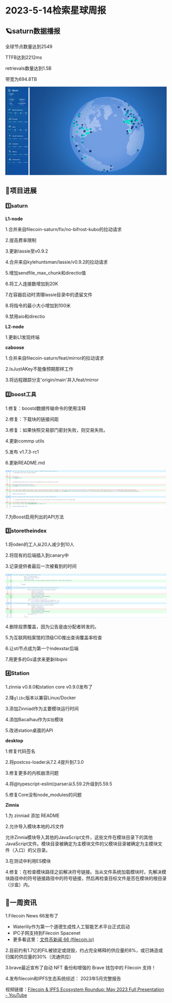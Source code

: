 # 2023-5-14检索星球周报

## 🪐saturn数据播报

全球节点数量达到2549

TTFB达到2212ms

retrievals数量达到1.5B

带宽为694.8TB

![image-20230514202657656](./img/5-12-4.png)






## 🚀项目进展

### 1️⃣saturn

**L1-node**

1.合并来自filecoin-saturn/fix/no-bifrost-kubo的拉动请求

2.提高费率限制

3.更新lassie至v0.9.2

4.合并来自kylehuntsman/lassie/v0.9.2的拉动请求

5.增加sendfile_max_chunk和directio值

6.将工人连接数增加到20K

7.在容器启动时清理lassie目录中的遗留文件

8.将指令的最小大小增加到100米

9.禁用aio和directio

**L2-node**

1.更新L1发现终端

**caboose**

1.合并来自filecoin-saturn/feat/mirror的拉动请求

2.IsJustAKey不能像预期那样工作

3.将远程跟踪分支'origin/main'并入feat/mirror


###  2️⃣boost工具

1.修复：boostd数据传输命令的使用注释

2.修复：下载块的链接间距

3.修复：如果快照交易部门密封失败，则交易失败。

4.更新commp utils

5.发布 v1.7.3-rc1

6.更新README.md

![image-20230512211007983](.\img\5-12-3.png)

7.为Boost启用列出的API方法

###  3️⃣storetheindex

1.将oden的工人从20人减少到10人

2.将现有的后端插入到canary中

3.记录提供者最后一次被看到的时间

![image-20230512205840310](.\img\5-12-2.png)

4.删除投票覆盖，因为公告是由分配者转发的。

5.为互联网档案馆的顶级CID推出查询覆盖率检查

6.让sti节点成为第一个indexstar后端

7.用更多的Gs请求来更新libipni

### 4️⃣Station

1.zinnia v0.8.0和station core v0.9.0发布了

2.降`glibc`版本以兼容Linux/Docker

3.添加Zinniad作为主要模块运行时间

4.添加Bacalhau作为`实验`模块

5.改进station桌面的API

**desktop**

1.修复代码签名

2.将postcss-loader从7.2.4提升到7.3.0

3.修复更多的内核崩溃问题

4.将@typescript-eslint/parser从5.59.2升级到5.59.5

5.修复Core没有node_modules的问题

**Zinnia**

1.为 zinniad 添加 README

2.允许导入模块本地的JS文件

允许Zinnia模块导入其他的JavaScript文件，这些文件在模块目录下的其他JavaScript文件。模块目录被确定为主模块文件的父模块目录被确定为主模块文件（入口）的父目录。

3.在测试中利用ES模块

4.修复：在检查模块路径之前解决符号链接。当从文件系统加载模块时，先解决模块路径中的符号链接路径中的符号链接，然后再检查目标文件是否在模块的根目录（沙盒）内。

##  📢一周资讯

1.Filecoin News 66发布了

- Waterlily作为第一个道德生成性人工智能艺术平台正式启动
- IPC子网支持到Filecoin Spacenet
- 更多看这里：[文件币新闻 66 (filecoin.io)](https://filecoin.io/blog/posts/filecoin-news-66/)

2.目前约有1.7亿的FIL被锁定或烧毁，约占完全稀释的供应量的8%，或已铸造或归属的供应量的30%（流通供应）

3.brave最近宣布了自动 NFT 备份和增强的 Brave 钱包中的 Filecoin 支持！

4.发布filecoin和IPFS生态系统综述： 2023年5月完整报告

视频链接：[Filecoin & IPFS Ecosystem Roundup: May 2023 Full Presentation - YouTube](https://www.youtube.com/watch?v=kXnSklUL5NE&t=3018s)

